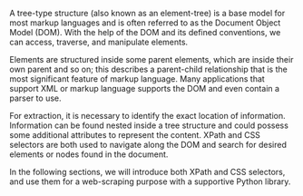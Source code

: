 A tree-type structure (also known as an element-tree) is a base model for most markup languages and is often referred to as the Document Object Model (DOM). With the help of the DOM and its defined conventions, we can access, traverse, and manipulate elements.

Elements are structured inside some parent elements, which are inside their own parent and so on; this describes a parent-child relationship that is the most significant feature of markup language. Many applications that support XML or markup language supports the DOM and even contain a parser to use.

For extraction, it is necessary to identify the exact location of information. Information can be found nested inside a tree structure and could possess some additional attributes to represent the content. XPath and CSS selectors are both used to navigate along the DOM and search for desired elements or nodes found in the document.

In the following sections, we will introduce both XPath and CSS selectors, and use them for a web-scraping purpose with a supportive Python library.
